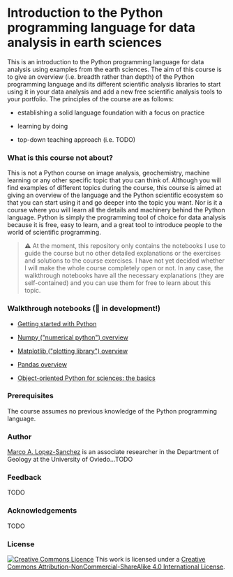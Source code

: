 # Introduction to the Python programming language for data analysis in earth sciences



This is an introduction to the Python programming language for data analysis using examples from the earth sciences. The aim of this course is to give an overview (i.e. breadth rather than depth) of the Python programming language and its different scientific analysis libraries to start using it in your data analysis and add a new free scientific analysis tools to your portfolio. The principles of the course are as follows:

- establishing a solid language foundation with a focus on practice

- learning by doing

- top-down teaching approach (i.e. TODO)

  
### What is this course not about?

This is not a Python course on image analysis, geochemistry, machine learning or any other specific topic that you can think of. Although you will find examples of different topics during the course, this course is aimed at giving an overview of the language and the Python scientific ecosystem so that you can start using it and go deeper into the topic you want. Nor is it a course where you will learn all the details and machinery behind the Python language. Python is simply the programming tool of choice for data analysis because it is free, easy to learn, and a great tool to introduce people to the world of scientific programming.

> ⚠️ At the moment, this repository only contains the notebooks I use to guide the course but no other detailed explanations or the exercises and solutions to the course exercises. I have not yet decided whether I will make the whole course completely open or not. In any case, the walkthrough notebooks have all the necessary explanations (they are self-contained) and you can use them for free to learn about this topic.


### Walkthrough notebooks (🚨 in development!)

- [Getting started with Python]()

- [Numpy ("numerical python") overview]()
- [Matplotlib ("plotting library") overview]()
- [Pandas overview]()
- [Object-oriented Python for sciences: the basics]()



### Prerequisites

The course assumes no previous knowledge of the Python programming language.



### Author

[Marco A. Lopez-Sanchez](https://marcoalopez.github.io/) is an associate researcher in the Department of Geology at the University of Oviedo...TODO



### Feedback

TODO



### Acknowledgements

TODO

### License

[![Creative Commons Licence](https://i.creativecommons.org/l/by-nc-sa/4.0/88x31.png)](http://creativecommons.org/licenses/by-nc-sa/4.0/)
This work is licensed under a [Creative Commons Attribution-NonCommercial-ShareAlike 4.0 International License](http://creativecommons.org/licenses/by-nc-sa/4.0/).
